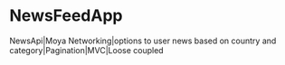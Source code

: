 # NewsFeedApp
NewsApi|Moya Networking|options to user news based on country and category|Pagination|MVC|Loose coupled
